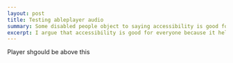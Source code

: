 ```yaml
---
layout: post
title: Testing ableplayer audio
summary: Some disabled people object to saying accessibility is good for everyone. I have used that argument for a long time. I will continue to do so because I think it works. And I don't think it erases the disability experience, if it's done well.
excerpt: I argue that accessibility is good for everyone because it helps people embrace accessibility. It doesn't erase the disability experience, if done well.
---
```

<audio id="audio1" data-able-player preload="auto">
  <source type="audio/mpeg" src="https://a11yrules.ams3.cdn.digitaloceanspaces.com/podcast/episodes/E003-a11y-rules-denis-boudreau-part-1.mp3"/>
</audio>

Player shgould be above this